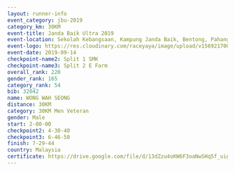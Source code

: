 ```yaml
---
layout: runner-info 
event_category: jbu-2019 
category_km: 30KM 
event-title: Janda Baik Ultra 2019 
event-location: Sekolah Kebangsaan, Kampung Janda Baik, Bentong, Pahang, Malaysia 
event-logo: https://res.cloudinary.com/raceyaya/image/upload/v1569217009/logo/janda-baik_vch1pc.jpg 
event-date: 2019-09-14 
checkpoint-name2: Split 1 SMK 
checkpoint-name3: Split 2 E Farm 
overall_rank: 220
gender_rank: 165
category_rank: 54
bib: 32042
name: WONG WAH SEONG
distance: 30KM
category: 30KM Men Veteran
gender: Male
start: 2-00-00
checkpoint2: 4-30-40
checkpoint3: 6-46-50
finish: 7-29-44
country: Malaysia
certificate: https://drive.google.com/file/d/13dZzu4oKW6F3oaNwSHq5f_uigzxtvRYK/view?usp=sharing
---
```

